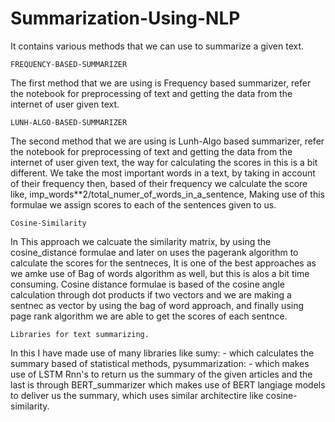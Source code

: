 # Summarization-Using-NLP
It contains various methods that we can use to summarize a given text.

    FREQUENCY-BASED-SUMMARIZER
The first method that we are using is Frequency based summarizer, refer the notebook for preprocessing of text and getting the data from the internet of user given text.

    LUNH-ALGO-BASED-SUMMARIZER
    
The second method that we are using is Lunh-Algo based summarizer, refer the notebook for preprocessing of text and getting the data from the internet of user given text, the way for calculating the scores in this is a bit different. We take the most important words in a text, by taking in account of their frequency then, based of their frequency we calculate the score like, imp_words**2/total_numer_of_words_in_a_sentence, Making use of this formulae we assign scores to each of the sentences given to us.

    Cosine-Similarity

In This approach we calcuate the similarity matrix, by using the cosine_distance formulae and later on uses the pagerank algorithm to calculate the scores for the sentneces, It is one of the best approaches as we amke use of Bag of words algorithm as well, but this is alos a bit time consuming. Cosine distance formulae is based of the cosine angle calculation through dot products if two vectors and we are making a sentnec as vector by using the bag of word approach, and finally using page rank algorithm we are able to get the scores of each sentnce.

    Libraries for text summarizing.

In this I have made use of many libraries like sumy: - which calculates the summary based of statistical methods, pysummarization: - which makes use of LSTM Rnn's to return us the summary of the given articles and the last is through BERT_summarizer which makes use of BERT langiage models to deliver us the summary, which uses similar architectire like cosine-similarity.
    

